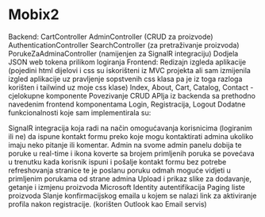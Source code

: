 # Mobix2

Backend: 
CartController
AdminController (CRUD za proizvode)
AuthenticationController 
SearchController (za pretraživanje proizvoda)
PorukeZaAdminaController (namijenjen za SignalR integraciju)
Dodjela JSON web tokena prilikom logiranja
Frontend:
Redizajn izgleda aplikacije (pojedini html dijelovi i css su iskorišteni iz MVC projekta ali sam izmijenila izgled aplikacije uz pravljenje sopstvenih css klasa pa je iz toga razloga korišten i tailwind uz moje css klase)
Index, About, Cart, Catalog, Contact - cjelokupne komponente
Povezivanje CRUD APIja iz backenda sa prethodno navedenim frontend komponentama 
Login, Registracija, Logout 
Dodatne funkcionalnosti koje sam implementirala su:

SignalR integracija koja radi na način omogućavanja korisnicima (logiranim ili ne) da ispune kontakt formu preko koje mogu kontaktirati admina ukoliko imaju neko pitanje ili komentar. Admin na svome admin panelu dobija te poruke u real-time i ikona koverte sa brojem primljenih poruka se povećava u trenutku kada korisnik ispuni i pošalje kontakt formu bez potrebe refreshovanja stranice te je poslanu poruku odmah moguće vidjeti u primljenim porukama  od strane admina
Upload i prikaz slike za dodavanje, getanje i izmjenu proizvoda
Microsoft Identity autentifikacija
Paging liste proizvoda
Slanje konfirmacijskog emaila u kojem se nalazi link za aktiviranje profila nakon registracije. (korišten Outlook kao Email servis)
